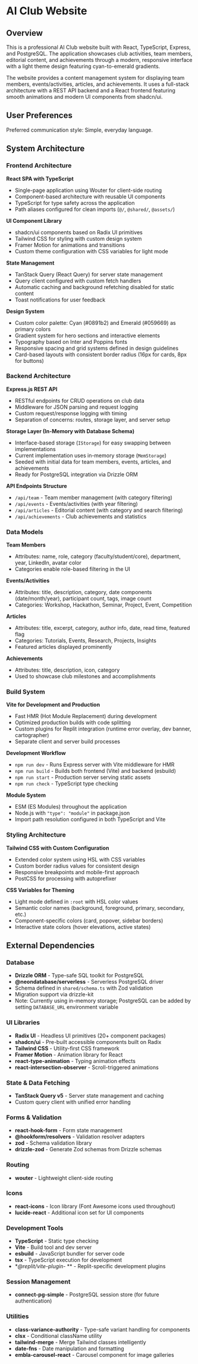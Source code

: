 # AI Club Website

## Overview

This is a professional AI Club website built with React, TypeScript, Express, and PostgreSQL. The application showcases club activities, team members, editorial content, and achievements through a modern, responsive interface with a light theme design featuring cyan-to-emerald gradients.

The website provides a content management system for displaying team members, events/activities, articles, and achievements. It uses a full-stack architecture with a REST API backend and a React frontend featuring smooth animations and modern UI components from shadcn/ui.

## User Preferences

Preferred communication style: Simple, everyday language.

## System Architecture

### Frontend Architecture

**React SPA with TypeScript**
- Single-page application using Wouter for client-side routing
- Component-based architecture with reusable UI components
- TypeScript for type safety across the application
- Path aliases configured for clean imports (`@/`, `@shared/`, `@assets/`)

**UI Component Library**
- shadcn/ui components based on Radix UI primitives
- Tailwind CSS for styling with custom design system
- Framer Motion for animations and transitions
- Custom theme configuration with CSS variables for light mode

**State Management**
- TanStack Query (React Query) for server state management
- Query client configured with custom fetch handlers
- Automatic caching and background refetching disabled for static content
- Toast notifications for user feedback

**Design System**
- Custom color palette: Cyan (#0891b2) and Emerald (#059669) as primary colors
- Gradient system for hero sections and interactive elements
- Typography based on Inter and Poppins fonts
- Responsive spacing and grid systems defined in design guidelines
- Card-based layouts with consistent border radius (16px for cards, 8px for buttons)

### Backend Architecture

**Express.js REST API**
- RESTful endpoints for CRUD operations on club data
- Middleware for JSON parsing and request logging
- Custom request/response logging with timing
- Separation of concerns: routes, storage layer, and server setup

**Storage Layer (In-Memory with Database Schema)**
- Interface-based storage (`IStorage`) for easy swapping between implementations
- Current implementation uses in-memory storage (`MemStorage`)
- Seeded with initial data for team members, events, articles, and achievements
- Ready for PostgreSQL integration via Drizzle ORM

**API Endpoints Structure**
- `/api/team` - Team member management (with category filtering)
- `/api/events` - Events/activities (with year filtering)
- `/api/articles` - Editorial content (with category and search filtering)
- `/api/achievements` - Club achievements and statistics

### Data Models

**Team Members**
- Attributes: name, role, category (faculty/student/core), department, year, LinkedIn, avatar color
- Categories enable role-based filtering in the UI

**Events/Activities**
- Attributes: title, description, category, date components (date/month/year), participant count, tags, image count
- Categories: Workshop, Hackathon, Seminar, Project, Event, Competition

**Articles**
- Attributes: title, excerpt, category, author info, date, read time, featured flag
- Categories: Tutorials, Events, Research, Projects, Insights
- Featured articles displayed prominently

**Achievements**
- Attributes: title, description, icon, category
- Used to showcase club milestones and accomplishments

### Build System

**Vite for Development and Production**
- Fast HMR (Hot Module Replacement) during development
- Optimized production builds with code splitting
- Custom plugins for Replit integration (runtime error overlay, dev banner, cartographer)
- Separate client and server build processes

**Development Workflow**
- `npm run dev` - Runs Express server with Vite middleware for HMR
- `npm run build` - Builds both frontend (Vite) and backend (esbuild)
- `npm run start` - Production server serving static assets
- `npm run check` - TypeScript type checking

**Module System**
- ESM (ES Modules) throughout the application
- Node.js with `"type": "module"` in package.json
- Import path resolution configured in both TypeScript and Vite

### Styling Architecture

**Tailwind CSS with Custom Configuration**
- Extended color system using HSL with CSS variables
- Custom border radius values for consistent design
- Responsive breakpoints and mobile-first approach
- PostCSS for processing with autoprefixer

**CSS Variables for Theming**
- Light mode defined in `:root` with HSL color values
- Semantic color names (background, foreground, primary, secondary, etc.)
- Component-specific colors (card, popover, sidebar borders)
- Interactive state colors (hover elevations, active states)

## External Dependencies

### Database
- **Drizzle ORM** - Type-safe SQL toolkit for PostgreSQL
- **@neondatabase/serverless** - Serverless PostgreSQL driver
- Schema defined in `shared/schema.ts` with Zod validation
- Migration support via drizzle-kit
- Note: Currently using in-memory storage; PostgreSQL can be added by setting `DATABASE_URL` environment variable

### UI Libraries
- **Radix UI** - Headless UI primitives (20+ component packages)
- **shadcn/ui** - Pre-built accessible components built on Radix
- **Tailwind CSS** - Utility-first CSS framework
- **Framer Motion** - Animation library for React
- **react-type-animation** - Typing animation effects
- **react-intersection-observer** - Scroll-triggered animations

### State & Data Fetching
- **TanStack Query v5** - Server state management and caching
- Custom query client with unified error handling

### Forms & Validation
- **react-hook-form** - Form state management
- **@hookform/resolvers** - Validation resolver adapters
- **zod** - Schema validation library
- **drizzle-zod** - Generate Zod schemas from Drizzle schemas

### Routing
- **wouter** - Lightweight client-side routing

### Icons
- **react-icons** - Icon library (Font Awesome icons used throughout)
- **lucide-react** - Additional icon set for UI components

### Development Tools
- **TypeScript** - Static type checking
- **Vite** - Build tool and dev server
- **esbuild** - JavaScript bundler for server code
- **tsx** - TypeScript execution for development
- **@replit/vite-plugin-* ** - Replit-specific development plugins

### Session Management
- **connect-pg-simple** - PostgreSQL session store (for future authentication)

### Utilities
- **class-variance-authority** - Type-safe variant handling for components
- **clsx** - Conditional className utility
- **tailwind-merge** - Merge Tailwind classes intelligently
- **date-fns** - Date manipulation and formatting
- **embla-carousel-react** - Carousel component for image galleries